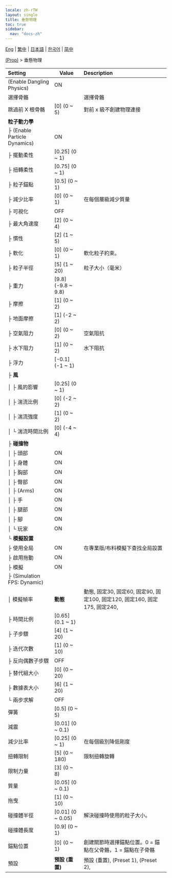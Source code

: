 ```yaml
---
locale: zh-rTW
layout: single
title: 垂懸物理
toc: true
sidebar:
  nav: "docs-zh"
---
```

[Eng](/dancexr/menu/2025.4/prop/cloth_physics) | [繁中](/tw/dancexr/menu/2025.4/prop/cloth_physics) | [日本語](/jp/dancexr/menu/2025.4/prop/cloth_physics) | [한국어](/kr/dancexr/menu/2025.4/prop/cloth_physics) | [简中](/zh/dancexr/menu/2025.4/prop/cloth_physics)

[(Prop)](../menu#(Prop)) > 垂懸物理



| Setting | Value | Description |
| :--- | --- | :--- |
| (Enable Dangling Physics) | ON | 
| 選擇骨骼 || 選擇骨骼
| 跳過前 X 根骨骼 | [0] (0 ~ 5) | 對前 x 級不創建物理連接
| **粒子動力學** | | 
| ├ (Enable Particle Dynamics) | ON | 
| ├ 擺動柔性 | [0.25] (0 ~ 1) | 
| ├ 扭轉柔性 | [0.75] (0 ~ 1) | 
| ├ 粒子錨點 | [0.5] (0 ~ 1) | 
| ├ 減少比率 | [0] (0 ~ 1) | 在每個層級減少質量
| ├ 可視化 | OFF | 
| ├ 最大角速度 | [2] (0 ~ 4) | 
| ├ 慣性 | [2] (1 ~ 5) | 
| ├ 軟化 | [0] (0 ~ 1) | 軟化粒子約束。
| ├ 粒子半徑 | [5] (1 ~ 20) | 粒子大小（毫米）
| ├ 重力 | [9.8] (-9.8 ~ 9.8) | 
| ├ 摩擦 | [1] (0 ~ 2) | 
| ├ 地面摩擦 | [1] (-2 ~ 2) | 
| ├ 空氣阻力 | [0] (0 ~ 2) | 空氣阻抗
| ├ 水下阻力 | [1] (0 ~ 2) | 水下阻抗
| ├ 浮力 | [-0.1] (-1 ~ 1) | 
| ├ **風** | | 
| │ ├ 風的影響 | [0.25] (0 ~ 1) | 
| │ ├ 湍流比例 | [0] (-2 ~ 2) | 
| │ ├ 湍流強度 | [1] (0 ~ 2) | 
| │ └ 湍流時間比例 | [0] (-4 ~ 4) | 
| ├ **碰撞物** | | 
| │ ├ 頭部 | ON | 
| │ ├ 身體 | ON | 
| │ ├ 胸部 | ON | 
| │ ├ 臀部 | ON | 
| │ ├ (Arms) | ON | 
| │ ├ 手 | ON | 
| │ ├ 腿部 | ON | 
| │ ├ 腳 | ON | 
| │ └ 玩家 | ON | 
| └ **模擬設置** | | 
|   ├ 使用全局 | ON | 在專業版/布料模擬下查找全局設置
|   ├ 啟用拖動 | ON | 
|   ├ 模擬 | ON | 
|   ├ (Simulation FPS: Dynamic) || 
|   │ 模擬幀率 | **動態** | 動態, 固定30, 固定60, 固定90, 固定100, 固定120, 固定160, 固定175, 固定240,  |
|   ├ 時間比例 | [0.65] (0.1 ~ 1) | 
|   ├ 子步驟 | [4] (1 ~ 20) | 
|   ├ 迭代次數 | [1] (0 ~ 10) | 
|   ├ 反向偶數子步驟 | OFF | 
|   ├ 替代組大小 | [0] (0 ~ 20) | 
|   ├ 數據表大小 | [6] (1 ~ 20) | 
|   └ 兩步求解 | OFF | 
| 彈簧 | [0.5] (0 ~ 5) | 
| 減震 | [0.01] (0 ~ 0.1) | 
| 減少比率 | [0.25] (0 ~ 1) | 在每個級別降低剛度
| 扭轉限制 | [5] (0 ~ 180) | 限制扭轉旋轉
| 限制力量 | [3] (0 ~ 8) | 
| 質量 | [0.05] (0 ~ 0.1) | 
| 拖曳 | [1] (0 ~ 10) | 
| 碰撞體半徑 | [0.01] (0 ~ 0.05) | 解決碰撞時使用的粒子大小。
| 碰撞體長度 | [0.9] (0 ~ 1) | 
| 錨點位置 | [0] (0 ~ 1) | 創建關節時選擇錨點位置。0 = 錨點在父骨骼，1 = 錨點在子骨骼
| 預設 | **預設 (重置)** | 預設 (重置), (Preset 1), (Preset 2),  |
